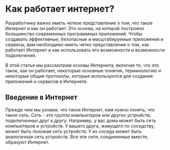 # Как работает интернет?

Разработчику важно иметь четкое представление о том, что такое Интернет и как он работает. Это основа, на которой построено большинство современных программных приложений. Чтобы создавать эффективные, безопасные и масштабируемые приложения и сервисы, вам необходимо иметь четко представление о том, как работает Интернет и как использовать его возможности и возможности подключения.

В этой статье мы рассмотрим основы Интернета, включая то, что это такое, как он работает, некоторые основные понятия, терминологию и некоторые общие протоколы, которые используются для создания приложений и сервисов в Интернете.

## Введение в Интернет

Прежде чем мы узнаем, что такое Интернет, нам нужно понять, что такое сеть. *Сеть - это группа компьютеров или других устройств, подключенных друг к другу.* Например, у вас дома может быть сеть компьютеров и устройств. У вашего друга, живущего по соседству, может быть похожая сеть устройств. У их соседа может быть аналогичная сеть устройств. Все эти сети, соединенные вместе, образуют Интернет.